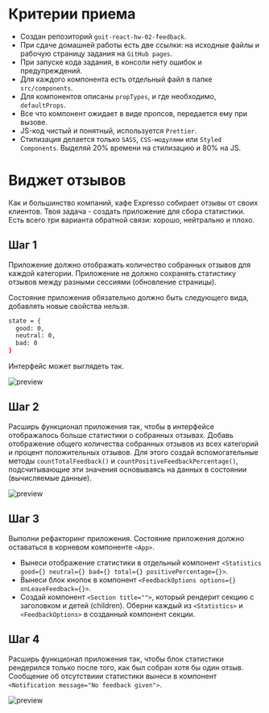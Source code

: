 # Критерии приема

- Создан репозиторий `goit-react-hw-02-feedback`.
- При сдаче домашней работы есть две ссылки: на исходные файлы и рабочую
  страницу задания на `GitHub pages`.
- При запуске кода задания, в консоли нету ошибок и предупреждений.
- Для каждого компонента есть отдельный файл в папке `src/components`.
- Для компонентов описаны `propTypes`, и где необходимо, `defaultProps`.
- Все что компонент ожидает в виде пропсов, передается ему при вызове.
- JS-код чистый и понятный, используется `Prettier`.
- Стилизация делается только `SASS`, `CSS-модулями` или `Styled Components`.
  Выделяй 20% времени на стилизацию и 80% на JS.

# Виджет отзывов

Как и большинство компаний, кафе Expresso собирает отзывы от своих клиентов.
Твоя задача - создать приложение для сбора статистики. Есть всего три варианта
обратной связи: хорошо, нейтрально и плохо.

## Шаг 1

Приложение должно отображать количество собранных отзывов для каждой категории.
Приложение не должно сохранять статистику отзывов между разными сессиями
(обновление страницы).

Состояние приложения обязательно должно быть следующего вида, добавлять новые
свойства нельзя.

```bash
state = {
  good: 0,
  neutral: 0,
  bad: 0
}
```

Интерфейс может выглядеть так.

![preview](https://github.com/goitacademy/react-homework/blob/master/homework-02/feedback/mockup/step-1.png)

## Шаг 2

Расширь функционал приложения так, чтобы в интерфейсе отображалось больше
статистики о собранных отзывах. Добавь отображение общего количества собранных
отзывов из всех категорий и процент положительных отзывов. Для этого создай
вспомогательные методы `countTotalFeedback()` и
`countPositiveFeedbackPercentage()`, подсчитывающие эти значения основываясь на
данных в состоянии (вычисляемые данные).

![preview](https://github.com/goitacademy/react-homework/blob/master/homework-02/feedback/mockup/step-2.png)

## Шаг 3

Выполни рефакторинг приложения. Состояние приложения должно оставаться в
корневом компоненте `<App>`.

- Вынеси отображение статистики в отдельный компонент
  `<Statistics good={} neutral={} bad={} total={} positivePercentage={}>`.
- Вынеси блок кнопок в компонент
  `<FeedbackOptions options={} onLeaveFeedback={}>`.
- Создай компонент `<Section title="">`, который рендерит секцию с заголовком и
  детей (children). Оберни каждый из `<Statistics>` и `<FeedbackOptions>` в
  созданный компонент секции.

## Шаг 4

Расширь функционал приложения так, чтобы блок статистики рендерился только после
того, как был собран хотя бы один отзыв. Сообщение об отсутствиии статистики
вынеси в компонент `<Notification message="No feedback given">`.

![preview](https://github.com/goitacademy/react-homework/blob/master/homework-02/feedback/mockup/preview.gif)
